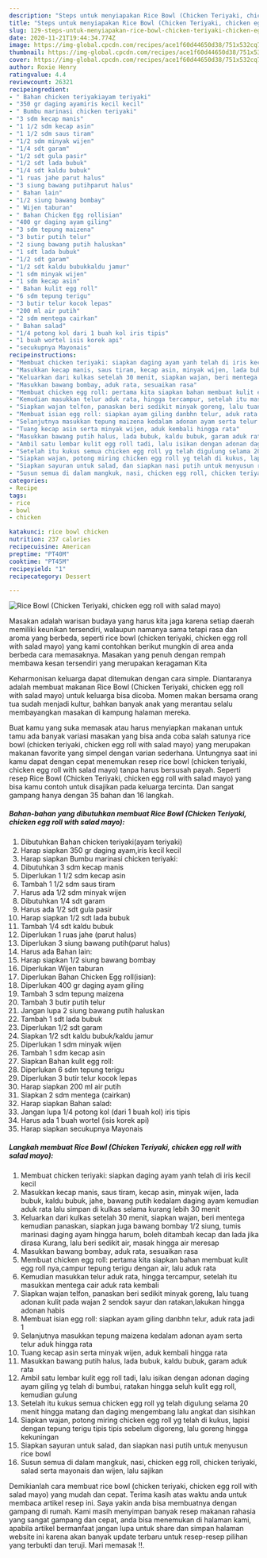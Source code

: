 ```yaml
---
description: "Steps untuk menyiapakan Rice Bowl (Chicken Teriyaki, chicken egg roll with salad mayo) Cepat"
title: "Steps untuk menyiapakan Rice Bowl (Chicken Teriyaki, chicken egg roll with salad mayo) Cepat"
slug: 129-steps-untuk-menyiapakan-rice-bowl-chicken-teriyaki-chicken-egg-roll-with-salad-mayo-cepat
date: 2020-11-21T19:44:34.774Z
image: https://img-global.cpcdn.com/recipes/ace1f60d44650d38/751x532cq70/rice-bowl-chicken-teriyaki-chicken-egg-roll-with-salad-mayo-foto-resep-utama.jpg
thumbnail: https://img-global.cpcdn.com/recipes/ace1f60d44650d38/751x532cq70/rice-bowl-chicken-teriyaki-chicken-egg-roll-with-salad-mayo-foto-resep-utama.jpg
cover: https://img-global.cpcdn.com/recipes/ace1f60d44650d38/751x532cq70/rice-bowl-chicken-teriyaki-chicken-egg-roll-with-salad-mayo-foto-resep-utama.jpg
author: Roxie Henry
ratingvalue: 4.4
reviewcount: 26321
recipeingredient:
- " Bahan chicken teriyakiayam teriyaki"
- "350 gr daging ayamiris kecil kecil"
- " Bumbu marinasi chicken teriyaki"
- "3 sdm kecap manis"
- "1 1/2 sdm kecap asin"
- "1 1/2 sdm saus tiram"
- "1/2 sdm minyak wijen"
- "1/4 sdt garam"
- "1/2 sdt gula pasir"
- "1/2 sdt lada bubuk"
- "1/4 sdt kaldu bubuk"
- "1 ruas jahe parut halus"
- "3 siung bawang putihparut halus"
- " Bahan lain"
- "1/2 siung bawang bombay"
- " Wijen taburan"
- " Bahan Chicken Egg rollisian"
- "400 gr daging ayam giling"
- "3 sdm tepung maizena"
- "3 butir putih telur"
- "2 siung bawang putih haluskan"
- "1 sdt lada bubuk"
- "1/2 sdt garam"
- "1/2 sdt kaldu bubukkaldu jamur"
- "1 sdm minyak wijen"
- "1 sdm kecap asin"
- " Bahan kulit egg roll"
- "6 sdm tepung terigu"
- "3 butir telur kocok lepas"
- "200 ml air putih"
- "2 sdm mentega cairkan"
- " Bahan salad"
- "1/4 potong kol dari 1 buah kol iris tipis"
- "1 buah wortel isis korek api"
- "secukupnya Mayonais"
recipeinstructions:
- "Membuat chicken teriyaki: siapkan daging ayam yanh telah di iris kecil kecil"
- "Masukkan kecap manis, saus tiram, kecap asin, minyak wijen, lada bubuk, kaldu bubuk, jahe, bawang putih kedalam daging ayam kemudian aduk rata lalu simpan di kulkas selama kurang lebih 30 menit"
- "Keluarkan dari kulkas setelah 30 menit, siapkan wajan, beri mentega kemudian panaskan, siapkan juga bawang bombay 1/2 siung, tumis marinasi daging ayam hingga harum, boleh ditambah kecap dan lada jika dirasa Kurang, lalu beri sedikit air, masak hingga air meresap"
- "Masukkan bawang bombay, aduk rata, sesuaikan rasa"
- "Membuat chicken egg roll: pertama kita siapkan bahan membuat kulit egg roll nya,campur tepung terigu dengan air, lalu aduk rata"
- "Kemudian masukkan telur aduk rata, hingga tercampur, setelah itu masukkan mentega cair aduk rata kembali"
- "Siapkan wajan telfon, panaskan beri sedikit minyak goreng, lalu tuang adonan kulit pada wajan 2 sendok sayur dan ratakan,lakukan hingga adonan habis"
- "Membuat isian egg roll: siapkan ayam giling danbhn telur, aduk rata jadi 1"
- "Selanjutnya masukkan tepung maizena kedalam adonan ayam serta telur aduk hingga rata"
- "Tuang kecap asin serta minyak wijen, aduk kembali hingga rata"
- "Masukkan bawang putih halus, lada bubuk, kaldu bubuk, garam aduk rata"
- "Ambil satu lembar kulit egg roll tadi, lalu isikan dengan adonan daging ayam giling yg telah di bumbui, ratakan hingga seluh kulit egg roll, kemudian gulung"
- "Setelah itu kukus semua chicken egg roll yg telah digulung selama 20 menit hingga matang dan daging mengembang lalu angkat dan sisihkan"
- "Siapkan wajan, potong miring chicken egg roll yg telah di kukus, lapisi dengan tepung terigu tipis tipis sebelum digoreng, lalu goreng hingga kekuningan"
- "Siapkan sayuran untuk salad, dan siapkan nasi putih untuk menyusun rice bowl"
- "Susun semua di dalam mangkuk, nasi, chicken egg roll, chicken teriyaki, salad serta mayonais dan wijen, lalu sajikan"
categories:
- Recipe
tags:
- rice
- bowl
- chicken

katakunci: rice bowl chicken 
nutrition: 237 calories
recipecuisine: American
preptime: "PT40M"
cooktime: "PT45M"
recipeyield: "1"
recipecategory: Dessert

---
```



![Rice Bowl (Chicken Teriyaki, chicken egg roll with salad mayo)](https://img-global.cpcdn.com/recipes/ace1f60d44650d38/751x532cq70/rice-bowl-chicken-teriyaki-chicken-egg-roll-with-salad-mayo-foto-resep-utama.jpg)

Masakan adalah warisan budaya yang harus kita jaga karena setiap daerah memiliki keunikan tersendiri, walaupun namanya sama tetapi rasa dan aroma yang berbeda, seperti rice bowl (chicken teriyaki, chicken egg roll with salad mayo) yang kami contohkan berikut mungkin di area anda berbeda cara memasaknya. Masakan yang penuh dengan rempah membawa kesan tersendiri yang merupakan keragaman Kita

Keharmonisan keluarga dapat ditemukan dengan cara simple. Diantaranya adalah membuat makanan Rice Bowl (Chicken Teriyaki, chicken egg roll with salad mayo) untuk keluarga bisa dicoba. Momen makan bersama orang tua sudah menjadi kultur, bahkan banyak anak yang merantau selalu membayangkan masakan di kampung halaman mereka.



Buat kamu yang suka memasak atau harus menyiapkan makanan untuk tamu ada banyak variasi masakan yang bisa anda coba salah satunya rice bowl (chicken teriyaki, chicken egg roll with salad mayo) yang merupakan makanan favorite yang simpel dengan varian sederhana. Untungnya saat ini kamu dapat dengan cepat menemukan resep rice bowl (chicken teriyaki, chicken egg roll with salad mayo) tanpa harus bersusah payah.
Seperti resep Rice Bowl (Chicken Teriyaki, chicken egg roll with salad mayo) yang bisa kamu contoh untuk disajikan pada keluarga tercinta. Dan sangat gampang hanya dengan 35 bahan dan 16 langkah.


<!--inarticleads1-->

##### Bahan-bahan yang dibutuhkan membuat Rice Bowl (Chicken Teriyaki, chicken egg roll with salad mayo):

1. Dibutuhkan  Bahan chicken teriyaki(ayam teriyaki)
1. Harap siapkan 350 gr daging ayam,iris kecil kecil
1. Harap siapkan  Bumbu marinasi chicken teriyaki:
1. Dibutuhkan 3 sdm kecap manis
1. Diperlukan 1 1/2 sdm kecap asin
1. Tambah 1 1/2 sdm saus tiram
1. Harus ada 1/2 sdm minyak wijen
1. Dibutuhkan 1/4 sdt garam
1. Harus ada 1/2 sdt gula pasir
1. Harap siapkan 1/2 sdt lada bubuk
1. Tambah 1/4 sdt kaldu bubuk
1. Diperlukan 1 ruas jahe (parut halus)
1. Diperlukan 3 siung bawang putih(parut halus)
1. Harus ada  Bahan lain:
1. Harap siapkan 1/2 siung bawang bombay
1. Diperlukan  Wijen taburan
1. Diperlukan  Bahan Chicken Egg roll(isian):
1. Diperlukan 400 gr daging ayam giling
1. Tambah 3 sdm tepung maizena
1. Tambah 3 butir putih telur
1. Jangan lupa 2 siung bawang putih haluskan
1. Tambah 1 sdt lada bubuk
1. Diperlukan 1/2 sdt garam
1. Siapkan 1/2 sdt kaldu bubuk/kaldu jamur
1. Diperlukan 1 sdm minyak wijen
1. Tambah 1 sdm kecap asin
1. Siapkan  Bahan kulit egg roll:
1. Diperlukan 6 sdm tepung terigu
1. Diperlukan 3 butir telur kocok lepas
1. Harap siapkan 200 ml air putih
1. Siapkan 2 sdm mentega (cairkan)
1. Harap siapkan  Bahan salad:
1. Jangan lupa 1/4 potong kol (dari 1 buah kol) iris tipis
1. Harus ada 1 buah wortel (isis korek api)
1. Harap siapkan secukupnya Mayonais




<!--inarticleads2-->

##### Langkah membuat  Rice Bowl (Chicken Teriyaki, chicken egg roll with salad mayo):

1. Membuat chicken teriyaki: siapkan daging ayam yanh telah di iris kecil kecil
1. Masukkan kecap manis, saus tiram, kecap asin, minyak wijen, lada bubuk, kaldu bubuk, jahe, bawang putih kedalam daging ayam kemudian aduk rata lalu simpan di kulkas selama kurang lebih 30 menit
1. Keluarkan dari kulkas setelah 30 menit, siapkan wajan, beri mentega kemudian panaskan, siapkan juga bawang bombay 1/2 siung, tumis marinasi daging ayam hingga harum, boleh ditambah kecap dan lada jika dirasa Kurang, lalu beri sedikit air, masak hingga air meresap
1. Masukkan bawang bombay, aduk rata, sesuaikan rasa
1. Membuat chicken egg roll: pertama kita siapkan bahan membuat kulit egg roll nya,campur tepung terigu dengan air, lalu aduk rata
1. Kemudian masukkan telur aduk rata, hingga tercampur, setelah itu masukkan mentega cair aduk rata kembali
1. Siapkan wajan telfon, panaskan beri sedikit minyak goreng, lalu tuang adonan kulit pada wajan 2 sendok sayur dan ratakan,lakukan hingga adonan habis
1. Membuat isian egg roll: siapkan ayam giling danbhn telur, aduk rata jadi 1
1. Selanjutnya masukkan tepung maizena kedalam adonan ayam serta telur aduk hingga rata
1. Tuang kecap asin serta minyak wijen, aduk kembali hingga rata
1. Masukkan bawang putih halus, lada bubuk, kaldu bubuk, garam aduk rata
1. Ambil satu lembar kulit egg roll tadi, lalu isikan dengan adonan daging ayam giling yg telah di bumbui, ratakan hingga seluh kulit egg roll, kemudian gulung
1. Setelah itu kukus semua chicken egg roll yg telah digulung selama 20 menit hingga matang dan daging mengembang lalu angkat dan sisihkan
1. Siapkan wajan, potong miring chicken egg roll yg telah di kukus, lapisi dengan tepung terigu tipis tipis sebelum digoreng, lalu goreng hingga kekuningan
1. Siapkan sayuran untuk salad, dan siapkan nasi putih untuk menyusun rice bowl
1. Susun semua di dalam mangkuk, nasi, chicken egg roll, chicken teriyaki, salad serta mayonais dan wijen, lalu sajikan




Demikianlah cara membuat rice bowl (chicken teriyaki, chicken egg roll with salad mayo) yang mudah dan cepat. Terima kasih atas waktu anda untuk membaca artikel resep ini. Saya yakin anda bisa membuatnya dengan gampang di rumah. Kami masih menyimpan banyak resep makanan rahasia yang sangat gampang dan cepat, anda bisa menemukan di halaman kami, apabila artikel bermanfaat jangan lupa untuk share dan simpan halaman website ini karena akan banyak update terbaru untuk resep-resep pilihan yang terbukti dan teruji. Mari memasak !!. 
